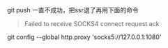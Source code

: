 git push 一直不成功，把ssr退了再用下面的命令

> Failed to receive SOCKS4 connect request ack

git config --global http.proxy 'socks5://127.0.0.1:1080' 